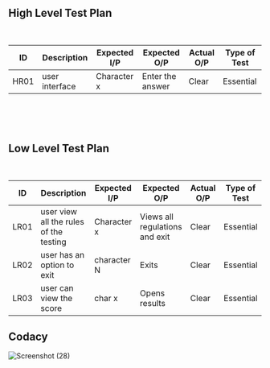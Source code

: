 ## High Level Test Plan
<br>

| ID | Description | Expected I/P | Expected O/P | Actual O/P | Type of Test |
|----|----------------------|-------------|-------------|-------------|--------------|
|HR01|user interface| Character x| Enter the answer|Clear |Essential|


<br>
<br>
<br>

## Low Level Test Plan
<br>

|ID| Description | Expected I/P | Expected O/P| Actual O/P | Type of Test|
|----|------------------------|---------------|--------------|---------------|---------------|
|LR01| user view all the rules of the testing| Character x| Views all regulations and exit| Clear | Essential|
|LR02| user has an option to exit| character N|Exits |Clear| Essential|
|LR03| user can view the score|char x| Opens results|Clear|Essential|

Codacy
--------
![Screenshot (28)](https://user-images.githubusercontent.com/98965702/153712997-a79ff8bc-d274-45dd-b35a-9e8e25359870.png)
